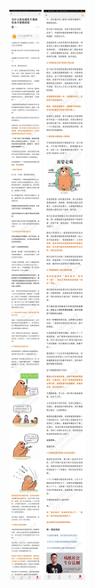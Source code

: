 ![](../../images/2017年07月/GX0722为什么朋友圈里不要晒娃也不要晒恩爱.jpg)
![](../../images/2017年07月/GX0722为什么朋友圈里不要晒娃也不要晒恩爱2.jpg)
